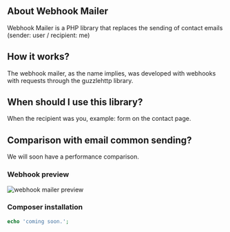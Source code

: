 ## About Webhook Mailer

Webhook Mailer is a PHP library that replaces the sending of contact emails (sender: user / recipient: me)

## How it works?

The webhook mailer, as the name implies, was developed with webhooks with requests through the guzzlehttp library.

## When should I use this library?

When the recipient was you, example: form on the contact page.

## Comparison with email common sending?

We will soon have a performance comparison.

### Webhook preview
![webhook mailer preview](https://i.imgur.com/jvtNXbU.png)

### Composer installation
```php
echo 'coming soon.';
```
